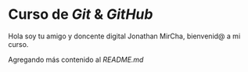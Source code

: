 # Curso de _Git_ & _GitHub_

Hola soy tu amigo y doncente digital Jonathan MirCha, bienvenid@ a mi curso.

Agregando más contenido al _README.md_